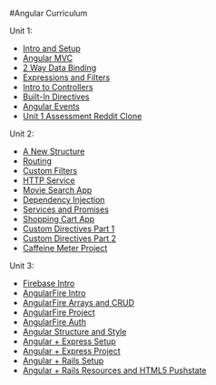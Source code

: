 #Angular Curriculum

Unit 1:

 * [Intro and Setup](/Unit-1/01-intro-and-setup.md)
 * [Angular MVC](/Unit-1/02-angular-mvc.md)
 * [2 Way Data Binding](/Unit-1/03-data-binding.md)
 * [Expressions and Filters](/Unit-1/04-expressions-and-filters.md)
 * [Intro to Controllers](/Unit-1/05-intro-to-controllers.md)
 * [Built-In Directives](/Unit-1/06-built-in-directives.md)
 * [Angular Events](/Unit-1/07-intro-to-events.md)
 * [Unit 1 Assessment Reddit Clone](/Unit-1/08-reddit-clone.md)

Unit 2:

 * [A New Structure](/Unit-2/01-a-new-structure.md)
 * [Routing](/Unit-2/02-routing.md)
 * [Custom Filters](/Unit-2/03-custom-filters.md)
 * [HTTP Service](/Unit-2/04-http-service.md)
 * [Movie Search App](/Unit-2/05-movie-search.app.md)
 * [Dependency Injection](/Unit-2/06-dependency-injection.md)
 * [Services and Promises](/Unit-2/07-services-and-promises.md)
 * [Shopping Cart App](/Unit-2/08-shopping-cart-app.md)
 * [Custom Directives Part 1](/Unit-2/09-custom-directives-part1.md)
 * [Custom Directives Part 2](/Unit-2/10-custom-directives-part2.md)
 * [Caffeine Meter Project](/Unit-2/11-caffeine-meter-custom-directive.md)

Unit 3:

 * [Firebase Intro](/Unit-3/01-firebase-intro.md)
 * [AngularFire Intro](/Unit-3/02-angularfire-intro.md)
 * [AngularFire Arrays and CRUD](/Unit-3/03-angularfire-arrays-and-crud.md)
 * [AngularFire Project](/Unit-3/04-angularfire-project.md)
 * [AngularFire Auth](/Unit-3/05-angularfire-auth.md)
 * [Angular Structure and Style](/Unit-3/06-structuring-angular-apps.md)
 * [Angular + Express Setup](/Unit-3/07-angular-with-express-setup.md)
 * [Angular + Express Project](/Unit-3/08-angular-with-express-project.md)
 * [Angular + Rails Setup](/Unit-3/09-angular-with-rails-setup.md)
 * [Angular + Rails Resources and HTML5 Pushstate](/Unit-3/10-angular-with-rails-resources-and-paths.md)

